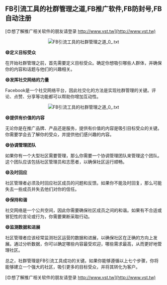 ## **FB引流工具的社群管理之道,FB推广软件,FB防封号,FB自动注册**

[😍想了解推广相关软件的朋友请登录 http://www.vst.tw](http://www.vst.tw)

 <center><img src="https://vst.tw/MP4/tuiguang/png/8.png" alt="FB引流工具的社群管理之道_0_.txt"></center>

**😄定义目标受众**

在开始社群管理之前，首先需要定义目标受众。确定你想吸引哪些人群体，并确保你的内容和话题与他们的兴趣相关。

**😄发挥社交网络的力量**

Facebook是一个社交网络平台，因此社交化的方法是实现社群管理的关键。评论、点赞、分享等功能都可以帮助你增加互动性。

 <center><img src="https://vst.tw/MP4/tuiguang/png/5.png" alt="FB引流工具的社群管理之道_0_.txt"></center>

**😄提供有价值的内容**

无论你是在推广品牌、产品还是服务，提供有价值的内容是吸引目标受众的关键。你需要学会去了解你的受众，并提供他们感兴趣的内容。

**😄协调管理团队**

如果你有一个大型社区需要管理，那么你需要一个协调管理团队来管理这个团队。这个团队应该包括社区管理员和志愿者，以确保社区运行顺畅。

**😄及时回应**

社区管理者必须及时回应社区成员的问题和反馈。如果你不能及时回复，那么可能失去一些成员并失去他们对你的信任。

**😄保持和谐**

社交网络是一个公共空间，因此你需要确保社区成员之间的和谐。如果有不合适或冒犯性的言论或行为，你需要果断采取行动。

**😄监测数据和进展**

社区管理者应该经常监测社区运营的数据和进展，以确保社区在正确的方向上发展。通过分析数据，你可以确定哪些内容最受欢迎，哪些需求最高，从而更好地管理社区。

总之，社群管理是FB引流工具成功的关键。如果你能够遵循以上七个步骤，你将能够建立一个强大的社区，吸引更多的目标受众，并将其转化为客户。

[😍想了解推广相关软件的朋友请登录 http://www.vst.tw](http://www.vst.tw)



